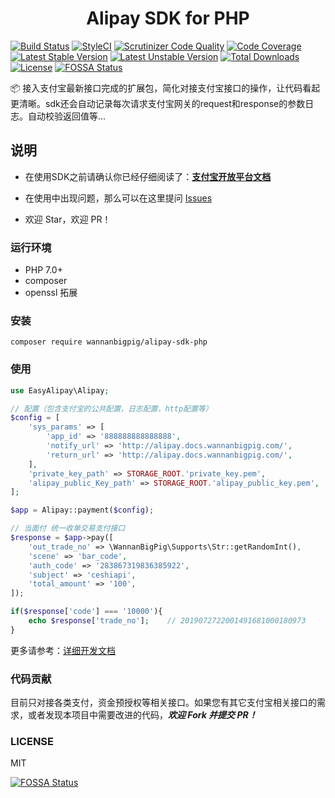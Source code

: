 <h1 align="center">Alipay SDK for PHP</h1>


[![Build Status](https://travis-ci.org/wannanbigpig/alipay-sdk-php.svg?branch=master)](https://travis-ci.org/wannanbigpig/alipay-sdk-php) [![StyleCI](https://github.styleci.io/repos/179242516/shield?branch=master)](https://github.styleci.io/repos/179242516) [![Scrutinizer Code Quality](https://scrutinizer-ci.com/g/wannanbigpig/alipay-sdk-php/badges/quality-score.png?b=master)](https://scrutinizer-ci.com/g/wannanbigpig/alipay-sdk-php/?branch=master) [![Code Coverage](https://scrutinizer-ci.com/g/wannanbigpig/alipay-sdk-php/badges/coverage.png?b=master)](https://scrutinizer-ci.com/g/wannanbigpig/alipay-sdk-php/?branch=master) [![Latest Stable Version](https://poser.pugx.org/wannanbigpig/alipay-sdk-php/v/stable)](https://packagist.org/packages/wannanbigpig/alipay-sdk-php) [![Latest Unstable Version](https://poser.pugx.org/wannanbigpig/alipay-sdk-php/v/unstable)](https://packagist.org/packages/wannanbigpig/alipay-sdk-php) [![Total Downloads](https://poser.pugx.org/wannanbigpig/alipay-sdk-php/downloads)](https://packagist.org/packages/wannanbigpig/alipay-sdk-php) [![License](https://poser.pugx.org/wannanbigpig/alipay-sdk-php/license)](https://packagist.org/packages/wannanbigpig/alipay-sdk-php) [![FOSSA Status](https://app.fossa.com/api/projects/git%2Bgithub.com%2Fwannanbigpig%2Falipay-sdk-php.svg?type=shield)](https://app.fossa.com/projects/git%2Bgithub.com%2Fwannanbigpig%2Falipay-sdk-php?ref=badge_shield)

📦 接入支付宝最新接口完成的扩展包，简化对接支付宝接口的操作，让代码看起更清晰。sdk还会自动记录每次请求支付宝网关的request和response的参数日志。自动校验返回值等...
## 说明

* 在使用SDK之前请确认你已经仔细阅读了：[**支付宝开放平台文档**](https://docs.open.alipay.com/)

* 在使用中出现问题，那么可以在这里提问 [Issues](https://github.com/wannanbigpig/alipay-sdk-php/issues)
* 欢迎 Star，欢迎 PR！

### 运行环境

* PHP 7.0+
* composer
* openssl 拓展

### 安装

```text
composer require wannanbigpig/alipay-sdk-php
```

### 使用

```php
use EasyAlipay\Alipay;

// 配置（包含支付宝的公共配置，日志配置，http配置等）
$config = [
    'sys_params' => [
        'app_id' => '888888888888888',
        'notify_url' => 'http://alipay.docs.wannanbigpig.com/',
        'return_url' => 'http://alipay.docs.wannanbigpig.com/',
    ],
    'private_key_path' => STORAGE_ROOT.'private_key.pem',
    'alipay_public_Key_path' => STORAGE_ROOT.'alipay_public_key.pem',
];

$app = Alipay::payment($config);

// 当面付 统一收单交易支付接口
$response = $app->pay([
    'out_trade_no' => \WannanBigPig\Supports\Str::getRandomInt(),
    'scene' => 'bar_code',
    'auth_code' => '283867319836385922',
    'subject' => 'ceshiapi',
    'total_amount' => '100',
]);

if($response['code'] === '10000'){
    echo $response['trade_no'];    // 2019072722001491681000180973
}
```

更多请参考：[详细开发文档](https://alipay.docs.wannanbigpig.com/)

### 代码贡献

目前只对接各类支付，资金预授权等相关接口。如果您有其它支付宝相关接口的需求，或者发现本项目中需要改进的代码，_**欢迎 Fork 并提交 PR！**_

### LICENSE

MIT

[![FOSSA Status](https://app.fossa.com/api/projects/git%2Bgithub.com%2Fwannanbigpig%2Falipay-sdk-php.svg?type=large)](https://app.fossa.com/projects/git%2Bgithub.com%2Fwannanbigpig%2Falipay-sdk-php?ref=badge_large)